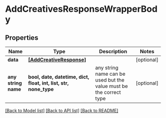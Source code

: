 # AddCreativesResponseWrapperBody


## Properties
Name | Type | Description | Notes
------------ | ------------- | ------------- | -------------
**data** | [**[AddCreativeResponse]**](AddCreativeResponse.md) |  | [optional] 
**any string name** | **bool, date, datetime, dict, float, int, list, str, none_type** | any string name can be used but the value must be the correct type | [optional]

[[Back to Model list]](../README.md#documentation-for-models) [[Back to API list]](../README.md#documentation-for-api-endpoints) [[Back to README]](../README.md)


